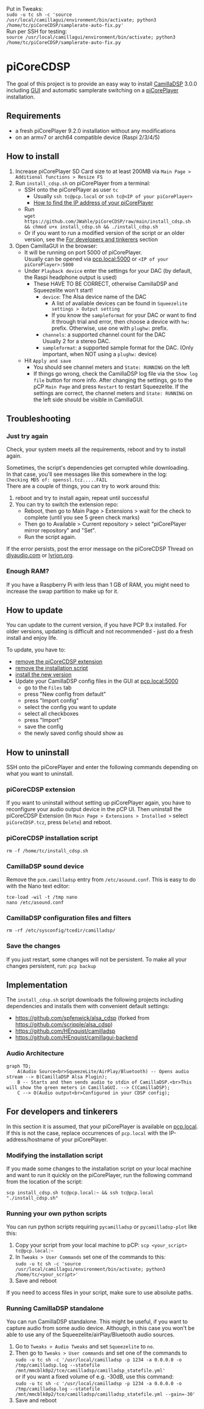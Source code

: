 Put in Tweaks:  
`sudo -u tc sh -c 'source /usr/local/camillagui/environment/bin/activate; python3 /home/tc/piCoreCDSP/samplerate-auto-fix.py'`  
Run per SSH for testing:  
`source /usr/local/camillagui/environment/bin/activate; python3 /home/tc/piCoreCDSP/samplerate-auto-fix.py`  

# piCoreCDSP
The goal of this project is to provide an easy way to install [CamillaDSP](https://github.com/HEnquist/camilladsp) 3.0.0 including [GUI](https://github.com/HEnquist/camillagui-backend)
and automatic samplerate switching on a [piCorePlayer](https://www.picoreplayer.org/) installation.

## Requirements
- a fresh piCorePlayer 9.2.0 installation without any modifications
- on an armv7 or arch64 compatible device (Raspi 2/3/4/5)

## How to install
1. Increase piCorePlayer SD Card size to at least 200MB via `Main Page > Additional functions > Resize FS`
2. Run `install_cdsp.sh` on piCorePlayer from a terminal:
   - SSH onto the piCorePlayer as user `tc`
     - Usually `ssh tc@pcp.local` or `ssh tc@<IP of your piCorePlayer>`
     - [How to find the IP address of your piCorePlayer](https://docs.picoreplayer.org/how-to/determine_your_pcp_ip_address/)
   - Run  
     `wget https://github.com/JWahle/piCoreCDSP/raw/main/install_cdsp.sh && chmod u+x install_cdsp.sh && ./install_cdsp.sh`
   - Or if you want to run a modified version of the script or an older version, see the [For developers and tinkerers](#for-developers-and-tinkerers) section
3. Open CamillaGUI in the browser:
   - It will be running on port 5000 of piCorePlayer.  
     Usually can be opened via [pcp.local:5000](http://pcp.local:5000) or `<IP of your piCorePlayer>:5000`
   - Under `Playback device` enter the settings for your DAC (by default, the Raspi headphone output is used)
     - These HAVE TO BE CORRECT, otherwise CamillaDSP and Squeezelite won't start!
       - `device`: The Alsa device name of the DAC
         - A list of available devices can be found in `Squeezelite settings > Output setting`
         - If you know the `sampleformat` for your DAC or want to find it through trial and error,
           then choose a device with `hw:` prefix. Otherwise, use one with `plughw:` prefix.
       - `channels`: a supported channel count for the DAC  
         Usually 2 for a stereo DAC.
       - `sampleformat`: a supported sample format for the DAC. (Only important, when NOT using a `plughw:` device)
   - Hit `Apply and save`
     - You should see channel meters and `State: RUNNING` on the left
     - If things go wrong, check the CamillaDSP log file via the `Show log file` button for more info.
       After changing the settings, go to the pCP `Main Page` and press `Restart` to restart Squeezelite.
       If the settings are correct, the channel meters and `State: RUNNING` on the left side should be visible in CamillaGUI.

## Troubleshooting

### Just try again
Check, your system meets all the requirements, reboot and try to install again.

Sometimes, the script's dependencies get corrupted while downloading.  
In that case, you'll see messages like this somewhere in the log:  
`Checking MD5 of: openssl.tcz.....FAIL`  
There are a couple of things, you can try to work around this:
1. reboot and try to install again, repeat until successful
2. You can try to switch the extension repo:  
   - Reboot, then go to Main Page > Extensions > wait for the check to complete (until you see 5 green check marks)  
   - Then go to Available > Current repository > select "piCorePlayer mirror repository" and "Set".  
   - Run the script again.

If the error persists, post the error message on the piCoreCDSP Thread on
[diyaudio.com](https://www.diyaudio.com/community/threads/camilladsp-for-picoreplayer.402255/)
or [lyrion.org](https://forums.lyrion.org/forum/user-forums/linux-unix/1646681-camilladsp-for-picoreplayer).

### Enough RAM?
If you have a Raspberry Pi with less than 1 GB of RAM, you might need to increase the swap partition to make up for it.

## How to update
You can update to the current version, if you have PCP 9.x installed.
For older versions, updating is difficult and not recommended - just do a fresh install and enjoy life.

To update, you have to:
- [remove the piCoreCDSP extension](#picorecdsp-extension)
- [remove the installation script](#picorecdsp-installation-script)
- [install the new version](#how-to-install)
- Update your CamillaDSP config files in the GUI at [pcp.local:5000](http://pcp.local:5000)
  - go to the `Files` tab
  - press "New config from default"
  - press "Import config"
  - select the config you want to update
  - select all checkboxes
  - press "Import"
  - save the config
  - the newly saved config should show as 

## How to uninstall
SSH onto the piCorePlayer and enter the following commands depending on what you want to uninstall.

### piCoreCDSP extension
If you want to uninstall without setting up piCorePlayer again,
you have to reconfigure your audio output device in the pCP UI.
Then uninstall the piCoreCDSP Extension
(In `Main Page > Extensions > Installed >` select `piCoreCDSP.tcz`, press `Delete`)
and reboot.

### piCoreCDSP installation script
`rm -f /home/tc/install_cdsp.sh`

### CamillaDSP sound device
Remove the `pcm.camilladsp` entry from `/etc/asound.conf`.
This is easy to do with the Nano text editor:
```shell
tce-load -wil -t /tmp nano
nano /etc/asound.conf
```

### CamillaDSP configuration files and filters
`rm -rf /etc/sysconfig/tcedir/camilladsp/`

### Save the changes
If you just restart, some changes will not be persistent. To make all your changes persistent, run:
`pcp backup`

## Implementation
The `install_cdsp.sh` script downloads the following projects including dependencies
and installs them with convenient default settings:
- https://github.com/spfenwick/alsa_cdsp (forked from https://github.com/scripple/alsa_cdsp)
- https://github.com/HEnquist/camilladsp
- https://github.com/HEnquist/camillagui-backend

### Audio Architecture
```mermaid
graph TD;
    A(Audio Source<br>SqueezeLite/AirPlay/Bluetooth) -- Opens audio stream --> B(CamillaDSP Alsa Plugin);
    B -- Starts and then sends audio to stdin of CamillaDSP.<br>This will show the green meters in CamillaGUI. --> C(CamillaDSP);
    C --> O(Audio output<br>Configured in your CDSP config);
```

## For developers and tinkerers

In this section it is assumed, that your piCorePlayer is available on [pcp.local](http://pcp.local).
If this is not the case, replace occurrences of `pcp.local` with the IP-address/hostname of your piCorePlayer.

### Modifying the installation script
If you made some changes to the installation script on your local machine and want to run it quickly on the piCorePlayer, 
run the following command from the location of the script:  
```shell
scp install_cdsp.sh tc@pcp.local:~ && ssh tc@pcp.local "./install_cdsp.sh"
```

### Running your own python scripts
You can run python scripts requiring `pycamilladsp` or `pycamilladsp-plot` like this:
1. Copy your script from your local machine to pCP: `scp <your_script> tc@pcp.local:~`
2. In `Tweaks > User Commands` set one of the commands to this:  
   `sudo -u tc sh -c 'source /usr/local/camillagui/environment/bin/activate; python3 /home/tc/<your_script>'`
3. Save and reboot

If you need to access files in your script, make sure to use absolute paths.

### Running CamillaDSP standalone

You can run CamillaDSP standalone. This might be useful, if you want to capture audio from some audio device.
Although, in this case you won't be able to use any of the Squeezelite/airPlay/Bluetooth audio sources.

1. Go to `Tweaks > Audio Tweaks` and set `Squeezelite` to `no`.
2. Then go to `Tweaks > User commands` and set one of the commands to  
   `sudo -u tc sh -c '/usr/local/camilladsp -p 1234 -a 0.0.0.0 -o /tmp/camilladsp.log --statefile /mnt/mmcblk0p2/tce/camilladsp/camilladsp_statefile.yml'`  
   or if you want a fixed volume of e.g. -30dB, use this command:  
   `sudo -u tc sh -c '/usr/local/camilladsp -p 1234 -a 0.0.0.0 -o /tmp/camilladsp.log --statefile /mnt/mmcblk0p2/tce/camilladsp/camilladsp_statefile.yml --gain=-30'`
3. Save and reboot
